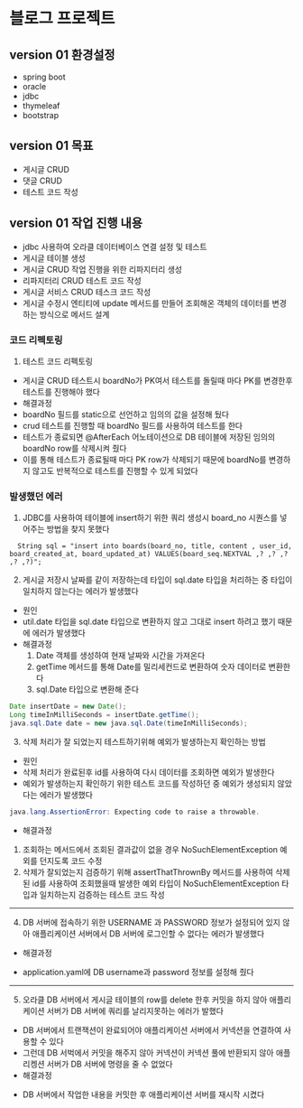 # 블로그 프로젝트 

## version 01 환경설정
+ spring boot
+ oracle
+ jdbc
+ thymeleaf
+ bootstrap

## version 01 목표
+ 게시글 CRUD
+ 댓글 CRUD
+ 테스트 코드 작성

## version 01 작업 진행 내용
+ jdbc 사용하여 오라클 데이터베이스 연결 설정 및 테스트
+ 게시글 테이블 생성
+ 게시글 CRUD 작업 진행을 위한 리파지터리 생성
+ 리파지터리 CRUD 테스트 코드 작성
+ 게시글 서비스 CRUD 테스크 코드 작성
+ 게시글 수정시 엔티티에 update 메서드를 만들어 조회해온 객체의 데이터를 변경하는 방식으로 메서드 설계

### 코드 리펙토링 
1. 테스트 코드 리펙토링
+ 게시글 CRUD 테스트시 boardNo가 PK여서 테스트를 돌릴때 마다 PK를 변경한후 테스트를 진행해야 했다
+ 해결과정
+ boardNo 필드를 static으로 선언하고 임의의 값을 설정해 뒀다
+ crud 테스트를 진행할 때 boardNo 필드를 사용하여 테스트를 한다
+ 테스트가 종료되면 @AfterEach 어노테이션으로 DB 테이블에 저장된 임의의 boardNo row를 삭제시켜 줬다
+ 이를 통해 테스트가 종료될때 마다 PK row가 삭제되기 때문에 boardNo를 변경하지 않고도 반복적으로 테스트를 진행할 수 있게 되었다


### 발생했던 에러
1. JDBC를 사용하여 테이블에 insert하기 위한 쿼리 생성시 board_no 시퀀스를 넣어주는 방법을 찾지 못했다
```roomsql
  String sql = "insert into boards(board_no, title, content , user_id, board_created_at, board_updated_at) VALUES(board_seq.NEXTVAL ,? ,? ,? ,? ,?)";

```

2. 게시글 저장시 날짜를 같이 저장하는데 타입이 sql.date 타입을 처리하는 중 타입이 일치하지 않는다는 에러가 발생했다
- 원인
- util.date 타입을 sql.date 타입으로 변환하지 않고 그대로 insert 하려고 했기 때문에 에러가 발생했다
- 해결과정
  1. Date 객체를 생성하여 현재 날짜와 시간을 가져온다
  2. getTime 메서드를 통해 Date를 밀리세컨드로 변환하여 숫자 데이터로 변환한다
  3. sql.Date 타입으로 변환해 준다
```java
Date insertDate = new Date();
Long timeInMilliSeconds = insertDate.getTime();
java.sql.Date date = new java.sql.Date(timeInMilliSeconds);
```


3. 삭제 처리가 잘 되었는지 테스트하기위해 예외가 발생하는지 확인하는 방법
- 원인
- 삭제 처리가 완료된후 id를 사용하여 다시 데이터를 조회하면 예외가 발생한다
- 예외가 발생하는지 확인하기 위한 테스트 코드를 작성하던 중 예외가 생성되지 않았다는 에러가 발생했다
```java
java.lang.AssertionError: Expecting code to raise a throwable.
```

- 해결과정
1. 조회하는 메서드에서 조회된 결과값이 없을 경우 NoSuchElementException 예외를 던지도록 코드 수정
2. 삭제가 잘되었는지 검증하기 위해 assertThatThrownBy 메서드를 사용하여 삭제된 id를 사용하여 조회했을때 발생한 예외 타입이 NoSuchElementException 타입과 일치하는지 검증하는 테스트 코드 작성

----------------------------------------------------------------------------
4. DB 서버에 접속하기 위한 USERNAME 과 PASSWORD 정보가 설정되어 있지 않아 애플리케이션 서버에서 DB 서버에 로그인할 수 없다는 에러가 발생했다
- 해결과정
+ application.yaml에 DB username과 password 정보를 설정해 줬다


--------------------------------------------------------------------------
5. 오라클 DB 서버에서 게시글 테이블의 row를 delete 한후 커밋을 하지 않아 애플리케이션 서버가 DB 서버에 쿼리를 날리지못하는 에러가 발했다
- DB 서버에서 트랜잭션이 완료되어야 애플리케이션 서버에서 커넥션을 연결하여 사용할 수 있다
- 그런데 DB 서벅에서 커밋을 해주지 않아 커넥션이 커넥션 풀에 반환되지 않아 애플리켕션 서버가 DB 서버에 명령을 줄 수 없었다
- 해결과정
+ DB 서버에서 작업한 내용을 커밋한 후 애플리케이션 서버를 재시작 시켰다
